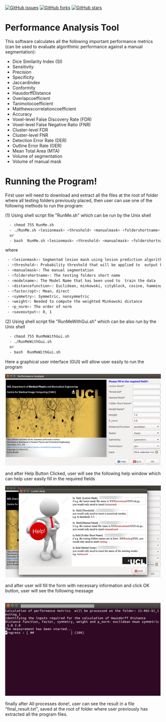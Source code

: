[![GitHub issues](https://img.shields.io/github/issues/kbronik2017/Performance_analysis_UCL)](https://github.com/kbronik2017/Performance_analysis_UCL/issues)
[![GitHub forks](https://img.shields.io/github/forks/kbronik2017/Performance_analysis_UCL)](https://github.com/kbronik2017/Performance_analysis_UCL/network)
[![GitHub stars](https://img.shields.io/github/stars/kbronik2017/Performance_analysis_UCL)](https://github.com/kbronik2017/Performance_analysis_UCL/stargazers)




# Performance Analysis Tool

This software  calculates all the following important performance metrics 
(can be used to evaluate algorithmic performance against a manual segmentation):
- Dice Similarity Index (SI) 
- Sensitivity  
- Precision  
- Specificity 
- Jaccardindex  
- Conformity 
- HausdorffDistance
- Overlapcoefficient 
- Tanimotocoefficient
- Matthewscorrelationcoefficient  
- Accuracy 
- Voxel-level False Discovery Rate (FDR) 
- Voxel-level False Negative Ratio (FNR)
- Cluster-level FDR 
- Cluster-level FNR 
- Detection Error Rate (DER) 
- Outline Error Rate (OER)
- Mean Total Area (MTA)
- Volume of segmentation
- Volume of manual mask

# Running the Program!

First user will need to download and extract all the files at the root of folder where all testing folders previously placed, then user can use one of the following methods to run the program:


(1) Using shell script file "RunMe.sh" which can be run by the Unix shell

```sh
  - chmod 755 RunMe.sh  
  - ./RunMe.sh <lesionmask> <threshold> <manualmask> <foldershortname> <modelname> <distancefunction> <factor/opt> <symmetry> <weight> <p_norm> <saveoutput>
  or
  - bash  RunMe.sh <lesionmask> <threshold> <manualmask> <foldershortname> <modelname> <distancefunction> <factor/opt> <symmetry> <weight> <p_norm> <saveoutput>
```  
where
```sh
 - <lesionmask>: Segmented lesion mask using lesion prediction algorithm
 - <threshold>: Probability threshold that will be applied to  output before calculation of the overlap measures
 - <manualmask>: The manual segmentation 
 - <foldershortname>: The testing folders short name
 - <modelname>: The Model Name that has been used to  train the data 
 - <distancefunction>: Euclidean, minkowski, cityblock, cosine, hamming, seuclidean, sqeuclidean, correlation, jaccard, chebyshev, canberra, braycurtis, mahalanobis, yule, matching, dice, kulsinski, rogerstanimoto, russellrao, sokalmichener, sokalsneath, wminkowski 
 - <factor/opt>: Mean, direct 
 - <symmetry>: Symmetric, nonsymmetric 
 - <weight>: Needed to compute the weighted Minkowski distance
 - <p_norm>: The order of norm
 - <saveoutput>: 0, 1
```
(2) Using shell script file "RunMeWithGui.sh" which can be also run by the Unix shell

```sh
  - chmod 755 RunMeWithGui.sh  
  - ./RunMeWithGui.sh
  or
  - bash  RunMeWithGui.sh
``` 
  Here a graphical user interface (GUI) will allow user easily to run the program
 
 
 ![Screenshot](GUI.jpg)
 
 
 and after Help Button Clicked, user will see the following help window which can help user easily fill in the required fields
 
 
 ![Screenshot](GUI-with_help.jpg)
 
 
 and after user will fill the form with necessary information and click OK button, user will see the following message
 
 <br>
 <img height="300" src="AfterClickOK.jpg" />
 </br>

finally after All processes done!, user can see the result in a file "final_result.txt",  saved at the root of folder where user previously has extracted all the program files.
 
